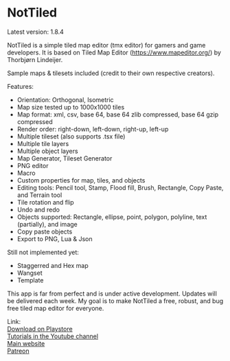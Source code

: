 <h1>NotTiled </h1>
Latest version: 1.8.4

NotTiled is a simple tiled map editor (tmx editor) for gamers and game developers. It is based on Tiled Map Editor (https://www.mapeditor.org/) by Thorbjørn Lindeijer.

Sample maps & tilesets included (credit to their own respective creators).

Features:
- Orientation: Orthogonal, Isometric
- Map size tested up to 1000x1000 tiles
- Map format: xml, csv, base 64, base 64 zlib compressed, base 64 gzip compressed
- Render order: right-down, left-down, right-up, left-up
- Multiple tileset (also supports .tsx file)
- Multiple tile layers
- Multiple object layers
- Map Generator, Tileset Generator
- PNG editor
- Macro
- Custom properties for map, tiles, and objects
- Editing tools: Pencil tool, Stamp, Flood fill, Brush, Rectangle, Copy Paste, and Terrain tool
- Tile rotation and flip
- Undo and redo 
- Objects supported: Rectangle, ellipse, point, polygon, polyline, text (partially), and image
- Copy paste objects
- Export to PNG, Lua & Json

Still not implemented yet:
- Staggerred and Hex map
- Wangset
- Template

This app is far from perfect and is under active development. Updates will be delivered each week. My goal is to make NotTiled a free, robust, and bug free tiled map editor for everyone.

Link: <br>
<a href="https://play.google.com/store/apps/details?id=com.mirwanda.nottiled">Download on Playstore</a><br>
<a href="https://www.youtube.com/channel/UCbH_vLnWmCxgwW3UUApnVfg">Tutorials in the Youtube channel</a><br>
<a href="https://www.mirwanda.com">Main website</a><br>
<a href="https://www.patreon.com/wandsmire">Patreon</a><br>
